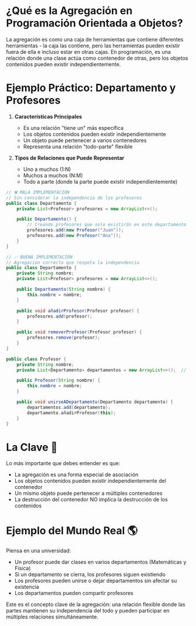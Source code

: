 # ¿Qué es la Agregación en Programación Orientada a Objetos?

La agregación es como una caja de herramientas que contiene diferentes herramientas - la caja las contiene, pero las herramientas pueden existir fuera de ella e incluso estar en otras cajas. En programación, es una relación donde una clase actúa como contenedor de otras, pero los objetos contenidos pueden existir independientemente.

# Ejemplo Práctico: Departamento y Profesores

1.  **Características Principales**

    - Es una relación "tiene un" más específica
    - Los objetos contenidos pueden existir independientemente
    - Un objeto puede pertenecer a varios contenedores
    - Representa una relación "todo-parte" flexible

2.  **Tipos de Relaciones que Puede Representar**

    - Uno a muchos (1:N)
    - Muchos a muchos (N:M)
    - Todo a parte (donde la parte puede existir independientemente)

```java
// ❌ MALA IMPLEMENTACIÓN
// Sin considerar la independencia de los profesores
public class Departamento {
    private List<Profesor> profesores = new ArrayList<>();

    public Departamento() {
        // Creando profesores que solo existirán en este departamento
        profesores.add(new Profesor("Juan"));
        profesores.add(new Profesor("Ana"));
    }
}

// ✅ BUENA IMPLEMENTACIÓN
// Agregación correcta que respeta la independencia
public class Departamento {
    private String nombre;
    private List<Profesor> profesores = new ArrayList<>();

    public Departamento(String nombre) {
        this.nombre = nombre;
    }

    public void añadirProfesor(Profesor profesor) {
        profesores.add(profesor);
    }

    public void removerProfesor(Profesor profesor) {
        profesores.remove(profesor);
    }
}

public class Profesor {
    private String nombre;
    private List<Departamento> departamentos = new ArrayList<>();  // 👈 Un profesor puede estar en varios departamentos

    public Profesor(String nombre) {
        this.nombre = nombre;
    }

    public void unirseADepartamento(Departamento departamento) {
        departamentos.add(departamento);
        departamento.añadirProfesor(this);
    }
}
```

# La Clave 🔑

Lo más importante que debes entender es que:

- La agregación es una forma especial de asociación
- Los objetos contenidos pueden existir independientemente del contenedor
- Un mismo objeto puede pertenecer a múltiples contenedores
- La destrucción del contenedor NO implica la destrucción de los contenidos

# Ejemplo del Mundo Real 🌎

Piensa en una universidad:

- Un profesor puede dar clases en varios departamentos (Matemáticas y Física)
- Si un departamento se cierra, los profesores siguen existiendo
- Los profesores pueden unirse o dejar departamentos sin afectar su existencia
- Los departamentos pueden compartir profesores

Este es el concepto clave de la agregación: una relación flexible donde las partes mantienen su independencia del todo y pueden participar en múltiples relaciones simultáneamente.
